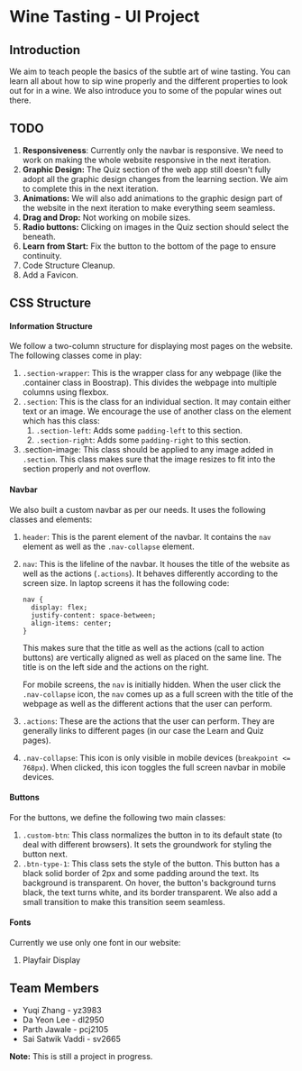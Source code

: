# Wine Tasting - UI Project

## Introduction

We aim to teach people the basics of the subtle art of wine tasting. You can learn all about how to sip wine properly and the different properties to look out for in a wine. We also introduce you to some of the popular wines out there.

## TODO

1. **Responsiveness**: Currently only the navbar is responsive. We need to work on making the whole website responsive in the next iteration.
2. **Graphic Design:** The Quiz section of the web app still doesn't fully adopt all the graphic design changes from the learning section. We aim to complete this in the next iteration.
3. **Animations:** We will also add animations to the graphic design part of the website in the next iteration to make everything seem seamless.
4. **Drag and Drop:** Not working on mobile sizes.
5. **Radio buttons:** Clicking on images in the Quiz section should select the beneath.
6. **Learn from Start:** Fix the button to the bottom of the page to ensure continuity.
7. Code Structure Cleanup.
8. Add a Favicon.

## CSS Structure

#### Information Structure

We follow a two-column structure for displaying most pages on the website. The following classes come in play:

1. `.section-wrapper`: This is the wrapper class for any webpage (like the .container class in Boostrap). This divides the webpage into multiple columns using flexbox.
2. `.section`: This is the class for an individual section. It may contain either text or an image. We encourage the use of another class on the element which has this class:
   1. `.section-left`: Adds some `padding-left` to this section.
   2. `.section-right`: Adds some `padding-right` to this section.
3. .section-image: This class should be applied to any image added in `.section`. This class makes sure that the image resizes to fit into the section properly and not overflow.

#### Navbar

We also built a custom navbar as per our needs. It uses the following classes and elements:

1. `header`: This is the parent element of the navbar. It contains the `nav` element as well as the `.nav-collapse` element.
2. `nav`: This is the lifeline of the navbar. It houses the title of the website as well as the actions (`.actions`). It behaves differently according to the screen size. In laptop screens it has the following code:

   ```
   nav {
     display: flex;
     justify-content: space-between;
     align-items: center;
   }
   ```

   This makes sure that the title as well as the actions (call to action buttons) are vertically aligned as well as placed on the same line. The title is on the left side and the actions on the right.

   For mobile screens, the `nav` is initially hidden. When the user click the `.nav-collapse` icon, the `nav` comes up as a full screen with the title of the webpage as well as the different actions that the user can perform.
3. `.actions`: These are the actions that the user can perform. They are generally links to different pages (in our case the Learn and Quiz pages).
4. `.nav-collapse`: This icon is only visible in mobile devices (`breakpoint <= 768px`). When clicked, this icon toggles the full screen navbar in mobile devices.

#### Buttons

For the buttons, we define the following two main classes:

1. `.custom-btn`: This class normalizes the button in to its default state (to deal with different browsers). It sets the groundwork for styling the button next.
2. `.btn-type-1`: This class sets the style of the button. This button has a black solid border of 2px and some padding around the text. Its background is transparent. On hover, the button's background turns black, the text turns white, and its border transparent. We also add a small transition to make this transition seem seamless.

#### Fonts

Currently we use only one font in our website:

1. Playfair Display

## Team Members

* Yuqi Zhang - yz3983
* Da Yeon Lee - dl2950
* Parth Jawale - pcj2105
* Sai Satwik Vaddi - sv2665

**Note:** This is still a project in progress.
